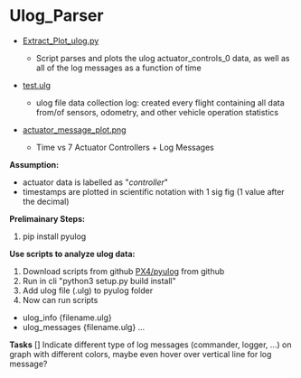 # Ulog_Parser

* [Extract_Plot_ulog.py](https://github.com/ramonayag/Ulog_Parser/blob/master/extract_plot_ulog.py)
  * Script parses and plots the ulog actuator_controls_0 data, as well as all of the log messages as a function of time

* [test.ulg](https://github.com/ramonayag/Ulog_Parser/blob/master/test.ulg)
  * ulog file data collection log: created every flight containing all data from/of sensors, odometry, and other vehicle operation statistics

* [actuator_message_plot.png](https://github.com/ramonayag/Ulog_Parser/blob/master/actuator_message_plot.png)
  * Time vs 7 Actuator Controllers + Log Messages 

**Assumption:**
* actuator data is labelled as "*controller*"
* timestamps are plotted in scientific notation with 1 sig fig (1 value after the decimal)

**Prelimainary Steps:**   
1. pip install pyulog


**Use scripts to analyze ulog data:**   
1. Download scripts from github [PX4/pyulog](https://github.com/PX4/pyulog#scripts) from github
2. Run in cli "python3 setup.py build install" 
3. Add ulog file (.ulg) to pyulog folder 
4. Now can run scripts 
* ulog_info {filename.ulg}
* ulog_messages {filename.ulg}
...


**Tasks**
[] Indicate different type of log messages (commander, logger, ...) on graph with different colors, maybe even hover over vertical line for log message?